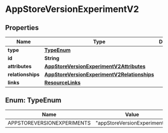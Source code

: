

# AppStoreVersionExperimentV2


## Properties

| Name | Type | Description | Notes |
|------------ | ------------- | ------------- | -------------|
|**type** | [**TypeEnum**](#TypeEnum) |  |  |
|**id** | **String** |  |  |
|**attributes** | [**AppStoreVersionExperimentV2Attributes**](AppStoreVersionExperimentV2Attributes.md) |  |  [optional] |
|**relationships** | [**AppStoreVersionExperimentV2Relationships**](AppStoreVersionExperimentV2Relationships.md) |  |  [optional] |
|**links** | [**ResourceLinks**](ResourceLinks.md) |  |  [optional] |



## Enum: TypeEnum

| Name | Value |
|---- | -----|
| APPSTOREVERSIONEXPERIMENTS | &quot;appStoreVersionExperiments&quot; |



